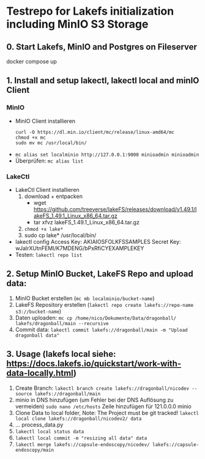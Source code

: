 # Testrepo for Lakefs initialization including MinIO S3 Storage

## 0. Start Lakefs, MinIO and Postgres on Fileserver
docker compose up

## 1. Install and setup lakectl, lakectl local and minIO Client

### MinIO
- MinIO Client installieren
    ```
    curl -O https://dl.min.io/client/mc/release/linux-amd64/mc 
    chmod +x mc 
    sudo mv mc /usr/local/bin/
    ```
- `mc alias set localminio http://127.0.0.1:9000 minioadmin minioadmin`
- Überprüfen: `mc alias list`

### LakeCtl
- LakeCtl Client installieren
	1. download + entpacken 
        - wget https://github.com/treeverse/lakeFS/releases/download/v1.49.1/lakeFS_1.49.1_Linux_x86_64.tar.gz
        - tar xfvz lakeFS_1.49.1_Linux_x86_64.tar.gz
	2. `chmod +x lake* `
    3. sudo cp lake* /usr/local/bin/
- lakectl config
Access Key: AKIAIOSFOLKFSSAMPLES
Secret Key: wJalrXUtnFEMI/K7MDENG/bPxRfiCYEXAMPLEKEY
- Testen: `lakectl repo list`

## 2. Setup MinIO Bucket, LakeFS Repo and upload data: 
1. MinIO Bucket erstellen (`mc mb localminio/bucket-name`)
2. LakeFS Repository erstellen (`lakectl repo create lakefs://repo-name s3://bucket-name`)
3. Daten uploaden: `mc cp /home/nico/Dokumente/Data/dragonball/ lakefs/dragonball/main --recursive`
4. Commit data: `lakectl commit lakefs://dragonball/main -m "Upload dragonball data"`

## 3. Usage (lakefs local siehe: https://docs.lakefs.io/quickstart/work-with-data-locally.html)
1. Create Branch: `lakectl branch create lakefs://dragonball/nicodev --source lakefs://dragonball/main`
2. minio in DNS hinzufügen (um Fehler bei der DNS Auflösung zu vermeiden) `sudo nano /etc/hosts` Zeile hinzufügen für 121.0.0.0 minio
3. Clone Data to local folder, Note: The Project must be git tracked! `lakectl local clone lakefs://dragonball/nicodev2/ data`
4. ... process_data.py
5. `lakectl local status data`
6. `lakectl local commit -m "resizing all data" data`
7. `lakectl merge lakefs://capsule-endoscopy/nicodev/ lakefs://capsule-endoscopy/main`